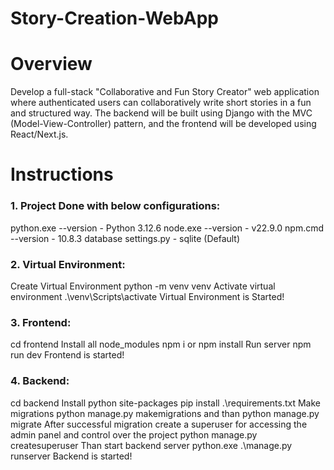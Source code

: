 # Story-Creation-WebApp

# Overview
Develop a full-stack "Collaborative and Fun Story Creator" web application where
authenticated users can collaboratively write short stories in a fun and structured way. The
backend will be built using Django with the MVC (Model-View-Controller) pattern, and the
frontend will be developed using React/Next.js.

# Instructions

### 1. Project Done with below configurations:
python.exe --version - Python 3.12.6
node.exe --version - v22.9.0
npm.cmd --version - 10.8.3
database settings.py - sqlite (Default)

### 2. Virtual Environment:
Create Virtual Environment
python -m venv venv
Activate virtual environment .\venv\Scripts\activate
Virtual Environment is Started!

### 3. Frontend:
cd frontend
Install all node_modules npm i or npm install
Run server npm run dev
Frontend is started!

### 4. Backend:
cd backend
Install python site-packages pip install .\requirements.txt
Make migrations python manage.py makemigrations and than python manage.py migrate
After successful migration create a superuser for accessing the admin panel and control over the project python manage.py createsuperuser
Than start backend server python.exe .\manage.py runserver
Backend is started!
